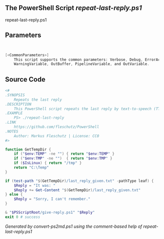## The PowerShell Script *repeat-last-reply.ps1*

repeat-last-reply.ps1 


## Parameters
```powershell


[<CommonParameters>]
    This script supports the common parameters: Verbose, Debug, ErrorAction, ErrorVariable, WarningAction, 
    WarningVariable, OutBuffer, PipelineVariable, and OutVariable.
```

## Source Code
```powershell
<#
.SYNOPSIS
	Repeats the last reply
.DESCRIPTION
	This PowerShell script repeats the last reply by text-to-speech (TTS).
.EXAMPLE
	PS> ./repeat-last-reply
.LINK
	https://github.com/fleschutz/PowerShell
.NOTES
	Author: Markus Fleschutz | License: CC0
#>

function GetTempDir {
	if ("$env:TEMP" -ne "")	{ return "$env:TEMP" }
	if ("$env:TMP" -ne "")	{ return "$env:TMP" }
	if ($IsLinux) { return "/tmp" }
	return "C:\Temp"
}

if (test-path "$(GetTempDir)/last_reply_given.txt" -pathType leaf) {
	$Reply = "It was: "
	$Reply += Get-Content "$(GetTempDir)/last_reply_given.txt"
} else {
	$Reply = "Sorry, I can't remember."
}

& "$PSScriptRoot/give-reply.ps1" "$Reply"
exit 0 # success
```

*Generated by convert-ps2md.ps1 using the comment-based help of repeat-last-reply.ps1*
